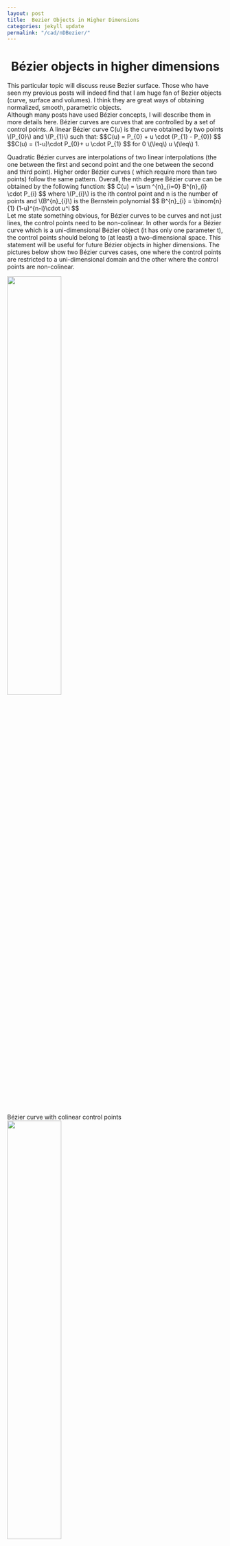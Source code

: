 ```yaml
---
layout: post
title:  Bezier Objects in Higher Dimensions   
categories: jekyll update
permalink: "/cad/nDBezier/"
---
```


<div class="w3-row ">
    <h1 style="text-align:center">Bézier objects in higher dimensions</h1>
    <p class = "justify">
    This particular topic will discuss reuse Bezier surface. Those who have seen my previous posts will indeed find that I am huge fan of Bezier objects (curve, surface and volumes). I think they are great ways of obtaining normalized, smooth, parametric objects. <br>
    Although many posts have used Bézier concepts, I will describe them in more details here. 
    Bézier curves are curves that are controlled by a set of control points.
    A linear Bézier curve C(u) is the curve obtained by two points \(P_{0}\) and \(P_{1}\) such that:
    $$C(u) = P_{0} + u \cdot (P_{1} - P_{0}) $$
    $$C(u) = (1-u)\cdot P_{0}+ u \cdot P_{1} $$
    for 0 \(\leq\) u \(\leq\)  1. 
    </p>
    <p class = "justify">
    Quadratic Bézier curves are interpolations of two linear interpolations (the one between the first and second point and the one between the second and third point). Higher order Bézier curves ( which require more than two points) follow the same pattern. Overall, the  nth degree Bézier curve can be obtained by the following function: 
    $$ C(u) = \sum ^{n}_{i=0} B^{n}_{i} \cdot P_{i} $$
    where  \(P_{i}\) is the ith control point and n is the number of points and \(B^{n}_{i}\) is the Bernstein polynomial
    $$ B^{n}_{i} =  \binom{n}{1} (1-u)^{n-i}\cdot u^i  $$
    <br>
    Let me state something obvious, for Bézier curves to be curves and not just lines, the control points need to be non-colinear. In other words for a Bézier curve which is a uni-dimensional Bézier object (it has only one parameter t), the control points should belong to (at least) a two-dimensional space. This statement will be useful for future Bézier objects in higher dimensions.  The pictures below show two Bézier curves cases, one where the control points are restricted to a uni-dimensional domain and the other where the control points are non-colinear. 
    </p> 
    <div class="w3-main w3-center" >
        <img src="/portfolio/assets/img/Bzcurveflat.png" width="50%" height="50%">
        <figcaption> Bézier curve with colinear control points  </figcaption>
    </div>
    <div class="w3-main w3-center" >
        <img src="/portfolio/assets/img/Bzcurve.png" width="50%" height="50%">
        <figcaption> Bézier curve with non-colinear control points  </figcaption>
    </div>
     <p class = "justify">
    Bézier surfaces use the same rules as the Bézier curves but in two different dimensions simultaneously, the surface obeys the following equation: 
    $$ S(u,v) = \sum ^{n}_{i=0} \sum ^{m}_{j=0} B^{n}_{i} \cdot B^{m}_{j}  \cdot P_{i,j} $$
    where P is the matrix of points and \(P_{i,j}\) is the point at location i and j in the matrix and n, and m are the numbers of points both directions. \(B^{n}_{i}\) was explained earlier and \(B^{m}_{j}\) are the Bernstein polynomials applied in the v direction:
    $$ B^{m}_{j} =  \binom{m}{1} (1-v)^{m-j}\cdot v^j $$
    In this particular case, for a Bézier surface to be non-planar, the control points have to be non-planar.  
    The pictures below show two Bézier surface cases, one where the control points are restricted to a two-dimensional domain and the other where the control points are non-planar. 
    </p> 
    <div class="w3-main w3-center" >
        <img src="/portfolio/assets/img/Bzsurfflat.png" width="50%" height="50%">
        <figcaption> Bézier surface with coplanar control points </figcaption>
    </div>
    <div class="w3-main w3-center" >
        <img src="/portfolio/assets/img/Bzsurf1.png" width="50%" height="50%">
        <img src="/portfolio/assets/img/Bzsurf1_2.PNG" width="40%" height="40%">
        <figcaption> Bézier surface with non-coplanar control points</figcaption>
    </div>
     <p class = "justify">
    In the project <a class = "ex1 ex3" href="/portfolio/cad/MorphingSurfaces/" target="_blank"> "Morphing parametrized surfaces" </a>, I have shown the transition between a surface passing through points and the resulting Bézier surface when the original points are used as control points. 
    </p>
    <p class = "justify">
    Bézier volumes use the same rules as the Bézier surfaces but in three different dimensions simultaneously, the volume obeys the following equation: 
    $$ V(u,v,w) = \sum ^{n}_{i=0} \sum ^{m}_{j=0} \sum ^{o}_{k=0} B^{n}_{i} \cdot B^{m}_{j} \cdot B^{o}_{k} \cdot P_{i,j,k} $$
    where P is the matrix of points and \(P_{i,j,k}\) is the point at location i and j in the matrix and n, and m are the numbers of points both directions. \(B^{n}_{i}\) and \(B^{m}_{j}\) were explained earlier. \(B^{o}_{k}\)  is the Bernstein polynomial applied in the w direction:
    $$ B^{o}_{k} =  \binom{o}{1} (1-w)^{o-k}\cdot w^k  $$
    Now this is where the obvious becomes interesing: the same way a uni-dimensional Bézier object (a curve) needs at least two dimensional control points to e curved, three-dimensional Bézier objects (volume), need at least four-dimensional control points to exist.
    The problem here lies in the fact that four dimensional elements cannot be visualized by the human eye. <br>
    This is where projection is important. For this project to be completed, the four dimensional object has to be projected into a three dimensional world. In 3D, the shadow of any object is the 2D projection of that object. For us to be able to see Bézier solids, we need take the 3D shadow of a 4D object. The figures below show a hypercube (4D cube) projected to 3D and rotated at different angles. 
    </p> 
    <div class="w3-main w3-center" >
        <img src="/portfolio/assets/img/BzvolumeProjected.png" width="50%" height="50%">
        <figcaption> Hypercube projected (not rotated) </figcaption>
    </div>
    <div class="w3-main w3-center" >
        <img src="/portfolio/assets/img/" width="40%" height="40%">
        <img src="/portfolio/assets/img/" width="40%" height="40%">
        <figcaption> Hypercube projected and rotated (the pictures will be shown soon)</figcaption>
    </div>
    <p class = "justify">
    The pictures below show the shadow two Bézier solid cases, one where the control points are restricted to a 3D domain and the other where the control points belong can exist in a 4D domain. 
    </p>
        <div class="w3-main w3-center" >
        <img src="/portfolio/assets/img/BzvolumeProjected.png" width="50%" height="50%">
        <figcaption> Bézier solid with 3D control points </figcaption>
    </div>     
    <div class="w3-main w3-center" >
        <img src="/portfolio/assets/img/" width="50%" height="50%">
        <figcaption>Bézier solid with 4D control points projected and rotated (the pictures will be shown soon)</figcaption>
    </div>
    
</div>



